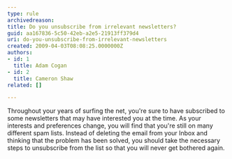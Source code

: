 ```yaml
---
type: rule
archivedreason: 
title: Do you unsubscribe from irrelevant newsletters?
guid: aa167836-5c50-42eb-a2e5-21913ff379d4
uri: do-you-unsubscribe-from-irrelevant-newsletters
created: 2009-04-03T08:08:25.0000000Z
authors:
- id: 1
  title: Adam Cogan
- id: 2
  title: Cameron Shaw
related: []

---
```



Throughout your years of surfing the net, you're sure to have subscribed to some newsletters that may have interested you at the time. As your interests and preferences change, you will find that you're still on many different spam lists. Instead of deleting the email from your Inbox and thinking that the problem has been solved, you should take the necessary steps to unsubscribe from the list so that you will never get bothered again.
<br><excerpt class='endintro'></excerpt><br>



